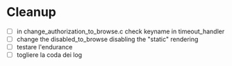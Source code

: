 # Cleanup
- [ ]  in change_authorization_to_browse.c check keyname in timeout_handler
- [ ] change the disabled_to_browse disabling the "static" rendering
- [ ] testare l'endurance
- [ ] togliere la coda dei log